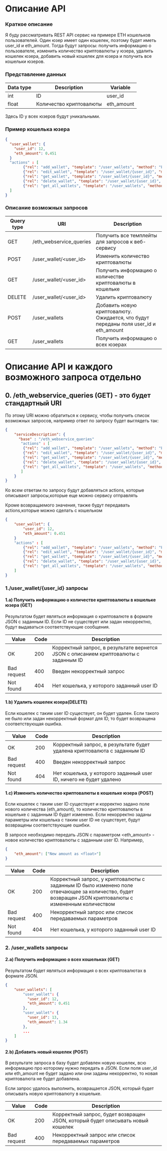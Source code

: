 # Описание API

### Краткое описание 

Я буду рассматривать REST API сервис на примере ETH кошельков пользователей. Один юзер имеет один кошелек, поэтому будет иметь user_id и eth_amount. Тогда будут запросы: получить информацию о пользователе, изменить количество криптовалюты у юзера, удалить кошелек юзера, добавить новый кошелек для юзера и получить все кошельки юзеров.

### Представление данных

| Data type | Description | Variable |
| ------ | ------ | ------ |
| int |ID | user_id |
| float | Количество криптовалюты | eth_amount |

Здесь ID у всех юзеров будут уникальными. 

### Пример кошелька юзера

```json
{
  "user_wallet": {
    "user_id": 12,
    "eth_amount": 0.451
  }
  "actions" : [
        {"rel": "add_wallet", "template": "/user_wallets", "method": "POST", "required_data":["user_id", "eth_amount"]},
        {"rel": "edit_wallet", "template": "/user_wallet/{user_id}", "method": "POST", "required_data":["eth_amount"]},
        {"rel": "get_wallet", "template": "/user_wallet/{user_id}", "method": "GET", "required_data":[]},
        {"rel": "delete_wallet", "template": "/user_wallet/{user_id}", "method": "DELETE", "required_data":[]},
        {"rel": "get_all_wallets", "template": "/user_wallets", "method": "GET", "required_data":[]},
  ]
}
```

### Описание возможных запросов

| Query type | URI | Description |
| ------ | ------ | ------ |
| GET| /eth_webservice_queries | Получить все темплейты для запросов к веб-сервису|
|  POST | /user_wallet/<user_id> | Изменить количество криптовалюты |
|  GET | /user_wallet/<user_id> | Получить информацию о количестве криптовалюты в кошельке |
|  DELETE | /user_wallet/<user_id> | Удалить криптовалюту |
|  POST | /user_wallets | Добавить новую криптовалюту. Ожидается, что будут переданы поля user_id и eth_amount |
| GET | /user_wallets | Получить информацию о всех юзерах |

# Описание API и каждого возможного запроса отдельно 

## 0. /eth_webservice_queries (GET) - это будет стандартный URI
По этому URI можно обратиться к сервису, чтобы получить список возможных запросов, например ответ по запросу будет выглядеть так:
```json
{
    "serviceDescription": {
      "base" : "/eth_webservice_queries" 
       "actions" : [
        {"rel": "add_wallet", "template": "/user_wallets", "method": "POST", "required_data":["user_id", "eth_amount"]},
        {"rel": "edit_wallet", "template": "/user_wallet/{user_id}", "method": "POST", "required_data":["eth_amount"]},
        {"rel": "get_wallet", "template": "/user_wallet/{user_id}", "method": "GET", "required_data":[]},
        {"rel": "delete_wallet", "template": "/user_wallet/{user_id}", "method": "DELETE", "required_data":[]},
        {"rel": "get_all_wallets", "template": "/user_wallets", "method": "GET", "required_data":[]},
       ]
    }
}
```
Ко всем ответам по запросу будут добавляться actions, которые описывают запросы,которые еще можно сервису отправлять

Кроме возвращаемого значения, также будут передавать actions,которые можно сделать с кошельком

```json
{
    "user_wallet": { 
        "user_id": 12,
        "eth_amount": 0.451
    }
    "actions" : [
        {"rel": "add_wallet", "template": "/user_wallets", "method": "POST", "required_data":["user_id", "eth_amount"]},
        {"rel": "edit_wallet", "template": "/user_wallet/{user_id}", "method": "POST", "required_data":["eth_amount"]},
        {"rel": "get_wallet", "template": "/user_wallet/{user_id}", "method": "GET", "required_data":[]},
        {"rel": "delete_wallet", "template": "/user_wallet/{user_id}", "method": "DELETE", "required_data":[]},
        {"rel": "get_all_wallets", "template": "/user_wallets", "method": "GET", "required_data":[]},
    ]
}
```

### 1./user_wallet/{user_id} запросы

#### 1.a) Получить информацию о количестве криптовалюты в кошельке юзера (GET)

Результатом будет являться информация о криптовалюте в формате JSON с заданным ID. Если ID не существует или задан некорректно, будут выдаваться соответствующие сообщения.

| Value | Code | Description |
| ------ | ------ | ------ |
|  OK | 200 | Корректный запрос, в результате вернется JSON с описанием криптовалюты с заданным ID |
|  Bad request | 400 | Введен некорректный запрос |
|  Not found | 404 | Нет кошелька, у которого заданный user ID |

#### 1.b) Удалить кошелек юзера(DELETE)

Если кошелек с таким user ID существует, он будет удален. Если такого не было или задан некорректный формат для ID, то будет возвращена соответствующая ошибка.

| Value | Code | Description |
| ------ | ------ | ------ |
|  OK | 200 | Корректный запрос, в результате будет удалена криптовалюта с заданным ID |
|  Bad request | 400 | Введен некорректный запрос |
|  Not found | 404 | Нет кошелька, у которого заданный user ID, ничего не будет удалено |

#### 1.c) Изменить количество криптовалюты в кошельке юзера (POST)

Если кошелек с таким user ID существует и корректно задано поле нового количества (eth_amount), то количество криптовалюты в кошельке с заданным ID будет изменено. Если некорректно заданы параметры или кошелька с таким user ID не существует, будут возвращены соответствующие ошибки. 

В запросе необходимо передать JSON с параметром <eth_amount> - новое количество криптовалюты с заданным user ID. Например,

```json
{
    "eth_amount": ["New amount as <float>"]
}
```

| Value | Code | Description |
| ------ | ------ | ------ |
|  OK | 200 | Корректный запрос, у криптовалюты с заданным ID было изменено поле отвечающее за количество, будет возвращен JSON криптовалюты с измененным количеством|
|  Bad request | 400 | Некорректный запрос или список передаваемых параметров |
|  Not found | 404 | Нет кошелька, у которого заданный user ID |

### 2. /user_wallets запросы

#### 2.a) Получить информацию о всех кошельках (GET)

Результатом будет являться информация о всех криптовалютах в формате JSON.
```json
{
    "user_wallets": [
        "user_wallet": {
          "user_id": 12,
          "eth_amount": 0.451
        },
        "user_wallet": {
          "user_id": 13,
          "eth_amount": 1.34
        },
        ...
    ]
}
```

#### 2.b) Добавить новый кошелек (POST)

В результате запроса в базу будет добавлен новую кошелек, всю информацию про которому нужно передать в JSON. Если поля user_id или eth_amount не будет задано или они заданы некорректно, то новая криптовалюта не будет добавлена.

Если запрос удалось выполнить, возвращается JSON, который будет описывать новую криптовалюту в кошельке. 

| Value | Code | Description |
| ------ | ------ | ------ |
|  OK | 200 | Корректный запрос, будет возвращен JSON, который будет описывать новый кошелек |
|  Bad request | 400 | Некорректный запрос или список передаваемых параметров |

